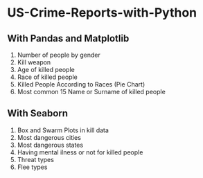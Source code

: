 # US-Crime-Reports-with-Python

## With Pandas and Matplotlib

1. Number of people by gender 
2. Kill weapon
3. Age of killed people
4. Race of killed people
5. Killed People According to Races (Pie Chart)
6. Most common 15 Name or Surname of killed people


## With Seaborn

1. Box and Swarm Plots in kill data
2. Most dangerous cities
3. Most dangerous states
4. Having mental ilness or not for killed people
5. Threat types
6. Flee types
